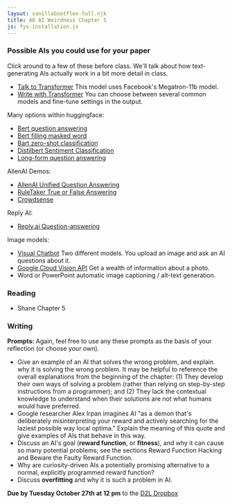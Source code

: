 ```yaml
---
layout: vanillabootflex-full.njk
title: A8 AI Weirdness Chapter 5
js: fys-installation.js
---
```




### Possible AIs you could use for your paper

Click around to a few of these before class. We'll talk about how text-generating AIs actually work in a bit more detail in class.

- [Talk to Transformer](https://app.inferkit.com/demo) This model uses Facebook's Megatron-11b model.
- [Write with Transformer](https://transformer.huggingface.co) You can choose between several common models and fine-tune settings in the output.

Many options within huggingface:
- [Bert question answering](https://huggingface.co/deepset/bert-large-uncased-whole-word-masking-squad2?text=What%27s+my+name%3F&context=My+name+is+Clara+and+I+live+in+Berkeley.)
- [Bert filling masked word](https://huggingface.co/bert-base-uncased)
- [Bart zero-shot classification](https://huggingface.co/facebook/bart-large-mnli?text=Last+week+I+upgraded+my+iOS+version+and+ever+since+then+my+phone+has+been+overheating+whenever+I+use+your+app.&labels=mobile%2C+website%2C+billing%2C+account+access&multiclass=false)
- [Distilbert Sentiment Classification](https://huggingface.co/distilbert-base-uncased-finetuned-sst-2-english)
- [Long-form question answering](https://huggingface.co/qa/)

AllenAI Demos:
- [AllenAI Unified Question Answering](https://unifiedqa.apps.allenai.org)
- [RuleTaker True or False Answering](https://rule-reasoning.apps.allenai.org)
- [Crowdsense](https://crowdsense.apps.allenai.org)

Reply AI:
- [Reply.ai Question-answering](https://www.reply.ai/demo-qa/)

Image models: 
- [Visual Chatbot](http://demo.visualdialog.org) Two different models. You upload an image and ask an AI questions about it.
- [Google Cloud Vision API](https://cloud.google.com/vision/docs/drag-and-drop) Get a wealth of information about a photo.
- Word or PowerPoint automatic image captioning / alt-text generation.


### Reading

- Shane Chapter 5

### Writing

**Prompts:** Again, feel free to use any these prompts as the basis of your reflection (or choose your own).

- Give an example of an AI that solves the wrong problem, and explain why it is solving the wrong problem. It may be helpful to reference the overall explanations from the beginning of the chapter: (1) They develop their own ways of solving a problem (rather than relying on step-by-step instructions from a programmer); and (2) They lack the contextual knowledge to understand when their solutions are not what humans would have preferred.
- Google researcher Alex Irpan imagines AI "as a demon that's deliberately misinterpreting your reward and actively searching for the laziest possible way local optima." Explain the meaning of this quote and give examples of AIs that behave in this way.
- Discuss an AI's goal (**reward function**, or **fitness**), and why it can cause so many potential problems; see the sections Reward Function Hacking and Beware the Faulty Reward Function.
- Why are curiosity-driven AIs a potentially promising alternative to a normal, explicitly programmed reward function? 
- Discuss **overfitting** and why it is such a problem in AI.
<!-- - Why are so many AI's taught using simulations rather than the real world? Why is this a potential problem when it comes to actually using the AIs for real-world tasks? -->

**Due by Tuesday October 27th at 12 pm** to the [D2L Dropbox](#)


